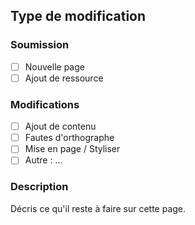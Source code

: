 ## Type de modification
### Soumission
- [ ] Nouvelle page
- [ ] Ajout de ressource
### Modifications
- [ ] Ajout de contenu
- [ ] Fautes d'orthographe
- [ ] Mise en page / Styliser
- [ ] Autre : ...
### Description
Décris ce qu'il reste à faire sur cette page.
